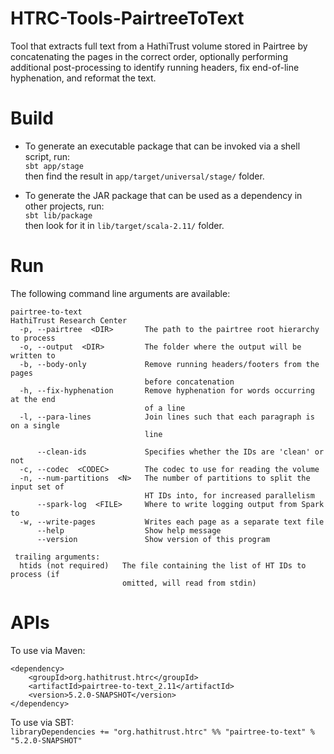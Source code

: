 # HTRC-Tools-PairtreeToText
Tool that extracts full text from a HathiTrust volume stored in Pairtree by concatenating the pages 
in the correct order, optionally performing additional post-processing to identify running headers, 
fix end-of-line hyphenation, and reformat the text.

# Build
* To generate an executable package that can be invoked via a shell script, run:  
  `sbt app/stage`  
  then find the result in `app/target/universal/stage/` folder.

* To generate the JAR package that can be used as a dependency in other projects, run:  
  `sbt lib/package`  
  then look for it in `lib/target/scala-2.11/` folder.
  
# Run
The following command line arguments are available:
```
pairtree-to-text
HathiTrust Research Center
  -p, --pairtree  <DIR>       The path to the pairtree root hierarchy to process
  -o, --output  <DIR>         The folder where the output will be written to
  -b, --body-only             Remove running headers/footers from the pages
                              before concatenation
  -h, --fix-hyphenation       Remove hyphenation for words occurring at the end
                              of a line
  -l, --para-lines            Join lines such that each paragraph is on a single
                              line

      --clean-ids             Specifies whether the IDs are 'clean' or not
  -c, --codec  <CODEC>        The codec to use for reading the volume
  -n, --num-partitions  <N>   The number of partitions to split the input set of
                              HT IDs into, for increased parallelism
      --spark-log  <FILE>     Where to write logging output from Spark to
  -w, --write-pages           Writes each page as a separate text file
      --help                  Show help message
      --version               Show version of this program

 trailing arguments:
  htids (not required)   The file containing the list of HT IDs to process (if
                         omitted, will read from stdin)
```

# APIs

To use via Maven:
```
<dependency>
    <groupId>org.hathitrust.htrc</groupId>
    <artifactId>pairtree-to-text_2.11</artifactId>
    <version>5.2.0-SNAPSHOT</version>
</dependency>
```

To use via SBT:  
`libraryDependencies += "org.hathitrust.htrc" %% "pairtree-to-text" % "5.2.0-SNAPSHOT"`
